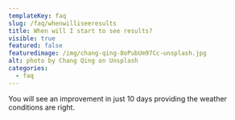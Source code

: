 ```yaml
---
templateKey: faq
slug: /faq/whenwilliseeresults
title: When will I start to see results?
visible: true
featured: false
featuredimage: /img/chang-qing-8oPubUm97Cc-unsplash.jpg
alt: photo by Chang Qing on Unsplash
categories:
  - faq
---
```


You will see an improvement in just 10 days providing the weather conditions are
right.

